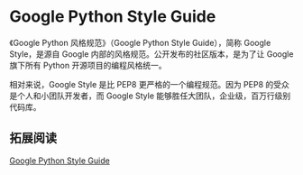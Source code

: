 # Google Python Style Guide

《Google Python 风格规范》（Google Python Style Guide），简称 Google Style，是源自 Google 内部的风格规范。公开发布的社区版本，是为了让 Google 旗下所有 Python 开源项目的编程风格统一。

相对来说，Google Style 是比 PEP8 更严格的一个编程规范。因为 PEP8 的受众是个人和小团队开发者，而 Google Style 能够胜任大团队，企业级，百万行级别代码库。

## 拓展阅读

[Google Python Style Guide](http://google.github.io/styleguide/pyguide.html)